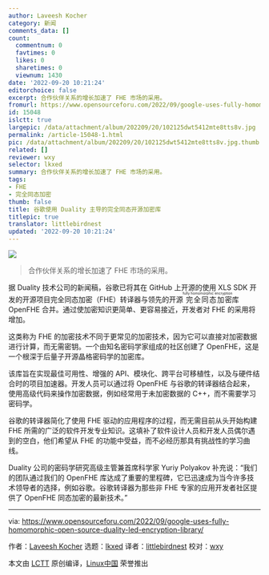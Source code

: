 ```yaml
---
author: Laveesh Kocher
category: 新闻
comments_data: []
count:
  commentnum: 0
  favtimes: 0
  likes: 0
  sharetimes: 0
  viewnum: 1430
date: '2022-09-20 10:21:24'
editorchoice: false
excerpt: 合作伙伴关系的增长加速了 FHE 市场的采用。
fromurl: https://www.opensourceforu.com/2022/09/google-uses-fully-homomorphic-open-source-duality-led-encryption-library/
id: 15048
islctt: true
largepic: /data/attachment/album/202209/20/102125dwt5412mte8tts8v.jpg
permalink: /article-15048-1.html
pic: /data/attachment/album/202209/20/102125dwt5412mte8tts8v.jpg.thumb.jpg
related: []
reviewer: wxy
selector: lkxed
summary: 合作伙伴关系的增长加速了 FHE 市场的采用。
tags:
- FHE
- 完全同态加密
thumb: false
title: 谷歌使用 Duality 主导的完全同态开源加密库
titlepic: true
translator: littlebirdnest
updated: '2022-09-20 10:21:24'
---
```


![](/data/attachment/album/202209/20/102125dwt5412mte8tts8v.jpg)



> 
> 合作伙伴关系的增长加速了 FHE 市场的采用。
> 
> 
> 


据 Duality 技术公司的新闻稿，谷歌已将其在 GitHub 上开源的使用 XLS SDK 开发的开源项目完全同态加密（FHE）转译器与领先的开源<ruby> 完全同态加密 <rt>  fully homomorphic encryption </rt></ruby>库 OpenFHE 合并。通过使加密知识更简单、更容易接近，开发者对 FHE 的采用将增加。


这类称为 FHE 的加密技术不同于更常见的加密技术，因为它可以直接对加密数据进行计算，而无需密钥。一个由知名密码学家组成的社区创建了 OpenFHE，这是一个根深于后量子开源晶格密码学的加密库。


该库旨在实现最佳可用性、增强的 API、模块化、跨平台可移植性，以及与硬件结合时的项目加速器。开发人员可以通过将 OpenFHE 与谷歌的转译器结合起来，使用高级代码来操作加密数据，例如经常用于未加密数据的 C++，而不需要学习密码学。


谷歌的转译器简化了使用 FHE 驱动的应用程序的过程，而无需目前从头开始构建 FHE 所需的广泛的软件开发专业知识。这填补了软件设计人员和开发人员偶尔遇到的空白，他们希望从 FHE 的功能中受益，而不必经历那具有挑战性的学习曲线。


Duality 公司的密码学研究高级主管兼首席科学家 Yuriy Polyakov 补充说：“我们的团队通过我们的 OpenFHE 库达成了重要的里程碑，它已迅速成为当今许多技术领导者的选择，例如谷歌。谷歌转译器为那些非 FHE 专家的应用开发者社区提供了 OpenFHE 同态加密的最新技术。”




---


via: <https://www.opensourceforu.com/2022/09/google-uses-fully-homomorphic-open-source-duality-led-encryption-library/>


作者：[Laveesh Kocher](https://www.opensourceforu.com/author/laveesh-kocher/) 选题：[lkxed](https://github.com/lkxed) 译者：[littlebirdnest](https://github.com/littlebirdnest) 校对：[wxy](https://github.com/wxy)


本文由 [LCTT](https://github.com/LCTT/TranslateProject) 原创编译，[Linux中国](https://linux.cn/) 荣誉推出